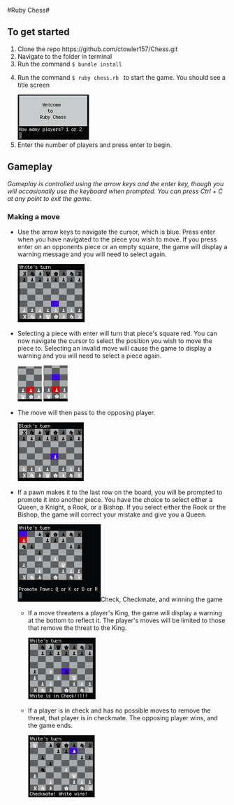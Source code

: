 #Ruby Chess#

## To get started
  <ol>
    <li>Clone the repo https://github.com/ctowler157/Chess.git</li>
    <li>Navigate to the folder in terminal</li>
    <li>Run the command <code>$ bundle install </code></li>
    <li>
      <p>
        Run the command <code>$ ruby chess.rb </code> to start the game.  You should see a title screen
      </p>
      <img src="assets/images/welcome_screen.png" />
    </li>
    <li>Enter the number of players and press enter to begin.</li>
  </ol>

## Gameplay
<p>
  <em>Gameplay is controlled using the arrow keys and the enter key, though you will occasionally use the keyboard when prompted. You can press Ctrl + C at any point to exit the game.</em>
</p>

### Making a move
<ul>
  <li>
    <p>
      Use the arrow keys to navigate the cursor, which is blue.  Press enter when you have navigated to the piece you wish to move.  If you press enter on an opponents piece or an empty square, the game will display a warning message and you will need to select again.
    </p>
    <img src="assets/images/select_move_1.png" />
  </li>
  <li>
    <p>
      Selecting a piece with enter will turn that piece's square red.  You can now navigate the cursor to select the position you wish to move the piece to.  Selecting an invalid move will cause the game to display a warning and you will need to select a piece again.
    </p>
    <img src="assets/images/select_move_2a.png" />
    <img src="assets/images/select_move_2b.png" />
  </li>
  <li>
    <p>
      The move will then pass to the opposing player.
    </p>
    <img src="assets/images/select_move_3.png" />
  </li>
  <li>
    <p>
      If a pawn makes it to the last row on the board, you will be prompted to promote it into another piece.  You have the choice to select either a Queen, a Knight, a Rook, or a Bishop.  If you select either the Rook or the Bishop, the game will correct your mistake and give you a Queen.
    </p>
    <img src="assets/images/promotion.png" alt="$ />
  </li>
</ul>

### Check, Checkmate, and winning the game
<ul>
  <li>
    <p>
      If a move threatens a player's King, the game will display a warning at the bottom to reflect it.  The player's moves will be limited to those that remove the threat to the King.
    </p>
    <img src="assets/images/check.png" />
  </li>
  <li>
    <p>
      If a player is in check and has no possible moves to remove the threat, that player is in checkmate.  The opposing player wins, and the game ends.
    </p>
    <img src="assets/images/check_mate.png" />
  </li>
</ul>
